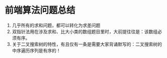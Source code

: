 # 前端算法问题总结

1. 几乎所有的求和问题，都可以转化为求差问题
2. 双指针法用在涉及求和、比大小类的数组题目里时，大前提往往是：该数组必须有序。
3. 关于二叉搜索树的特性，有且仅有一条是需要大家背诵默写的：二叉搜索树的中序遍历序列是有序的！
